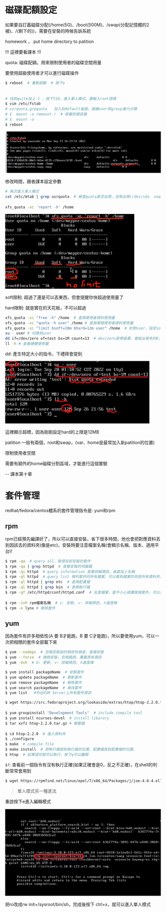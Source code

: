 # 磁碟配額設定

如果要自訂義磁碟分配(/home(5G)、/boot(500M)、/swap(分配記憶體的2被)、/(剩下的))，需要在安裝的時候告訴系統

homework ， put home directory to patition

!!! 這裡要看課本 !!!

quota: 磁碟配額。用來限制使用者的磁碟空間用量

要使用超級使用者才可以進行磁碟操作



```sh
$ reboot  # 重新啟動  # 按下e


# 找到quite加上 1 ，按下f10，進入單人模式，要輸入root密碼
$ vim /etc/fstab
# usrquota,grpquota   加入到default後面，根據user和group進行分類
# $  mount -o remount /  # 掛載到根目錄
# $  mount -a
$ reboot
```

![](picture/quota.jpg)



修改時間，跟者課本設定參數

```sh
# 再次進入單人模式
cat /etc/mtab | grep usrquota  # 檢查quota是否出現，沒有出現(/dev/sda  noquota)，就代表失敗了

xfs_quota -xc 'report -h' /home 
```

![](picture/quotaLimit.png)

soft限制: 超過了還是可以丟東西，但會提醒你快超過使用量了

hard限制: 就是實在的天花板，不可以超過



```sh
xfs_quota -xc "free -h" /home  # 查詢使用者資料使用量
xfs_quota -xc "quota -h user" /home # 查詢單個使用者資料使用量
xfs_quota -xc "limit bsoft=10m bhard=12m user" /home  # 針對user，設定soft上限跟hard上限
su - user # 切換到user
dd if=/dev/zero of=test bs=1M count=13  # dev/zero是零裝置，會給出很多的0，使用dd指令，讀取資料放到test，讀取1MB，讀取13次，所以會有13MB
ll -h # 查看硬體使用量
```

dd: 產生特定大小的指令，下禮拜會提到

![](picture/quotaUserTest.jpg)

這裡顯示超標，因為剛剛設定hard的上限是12MB



patition 一般有兩個，root和swap，(var、home是最常加入新patition的位置)

限制使用者空間

需要有額外的home磁碟分割區域，才能進行這個實驗





-- 課本第十章

# 套件管理

redhat/fedora/centos體系的套件管理指令是: yum和rpm

## rpm

rpm已經預先編譯好了，所以可以直接安裝，省下很多時間，他也會把對應資料丟到因該去的資料夾(像是etc)，安裝時要注意檔案名稱(會顯示名稱、版本、適用平台)!



```sh
$ rpm -qa  # query all，取得目前安裝的套件
$ rpm -qa | grep httpd  # 查看安裝的伺服器
$ rpm -qi httpd  # query information 查看詳細資訊，後面加上名稱
$ rpm -ql httpd  # query list 條列套件的所有檔案，可以看到檔案的存放所有資料夾，後面加上名稱
$ rpm -ql httpd | grep etc  # 查詢配置檔
$ rpm -ql httpd | grep bin  # 查詢執行檔
$ rpm -qf /etc/httpd/conf/httpd.conf  # 反查檔案，當不小心搞爛某個套件，可以重新安裝一次套件 

$ rpm -ivh rpm檔案名稱  # i: 安裝, v: 詳細資訊, h進度條
$ rpm -e lynx # 刪除套件
```



## yum

因為套件有許多相依性(A 要 B才能跑，B 要 C才能跑)，所以要使用yum，可以一次把相關的套件全部載下來



```sh
$ yum --nodeps  # 忽略安裝前的相依性檢查，直接安裝
$ yum --force  # 強制安裝，忽視錯誤，覆蓋原有資訊
$ yum -Uvh  # U: 更新, v: 詳細資訊, h進度條
```



```sh
$ yum install packageName  # 安裝套件
$ yum update packageName  # 更新套件
$ yum remove packageName  # 刪除套件
$ yum search packageName  # 尋找套件
$ yum list   #列出YUM Server上所有套件資訊
```





```sh
$ wget https://src.fedoraproject.org/lookaside/extras/htop/htop-2.2.0.tar.gz/sha512/ec1335bf0e3e0387e5e50acbc508d0effad19c4bc1ac312419dc97b82901f4819600d6f87a91668f39d429536d17304d4b14634426a06bec2ecd09df24adc62e/htop-2.2.0.tar.gz  # compile tool

$ yum groupinstall "Development Tools"  # include compile tool
$ yum install ncurses-devel  # install libarary
$ tar xvfz htop-2.2.0.tar.gz # 解壓縮

$ cd htop-2.2.0  # 進入資料夾
$ ./configure
$ make  # compile file
$ make install  # 把執行檔放到執行檔的位置，配置檔放到配置檔的位置。
$ htop  # 如果成功就可以執行，按下q可以離開
```





`$?`: 查看前一個指令有沒有執行正確(如果正確會是0，反之不正確)，在shell的判斷常常會用到



```sh
$ wget https://rpmfind.net/linux/epel/7/x86_64/Packages/j/joe-4.6-4.el7.x86_64.rpm  # 直接從網路上下載檔案，不需要打開瀏覽器
```



> 單人模式另一種進法

重啟按下e進入編輯模式

![](picture/singleMode.png)

把ro改成rw init=/sysroot/bin/sh，完成後按下 ctrl+x，就可以進入單人模式
